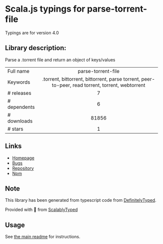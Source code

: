 
# Scala.js typings for parse-torrent-file

Typings are for version 4.0

## Library description:
Parse a .torrent file and return an object of keys/values

|                    |                 |
| ------------------ | :-------------: |
| Full name          | parse-torrent-file |
| Keywords           | .torrent, bittorrent, bittorrent, parse torrent, peer-to-peer, read torrent, torrent, webtorrent |
| # releases         | 7 |
| # dependents       | 6 |
| # downloads        | 81856 |
| # stars            | 1 |

## Links
- [Homepage](https://github.com/webtorrent/parse-torrent-file#readme)
- [Bugs](https://github.com/webtorrent/parse-torrent-file/issues)
- [Repository](https://github.com/webtorrent/parse-torrent-file)
- [Npm](https://www.npmjs.com/package/parse-torrent-file)
    


## Note
This library has been generated from typescript code from [DefinitelyTyped](https://definitelytyped.org).

Provided with :purple_heart: from [ScalablyTyped](https://github.com/oyvindberg/ScalablyTyped)

## Usage
See [the main readme](../../readme.md) for instructions.



